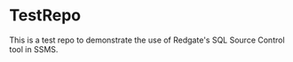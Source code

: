 # TestRepo
This is a test repo to demonstrate the use of Redgate's SQL Source Control tool in SSMS.
